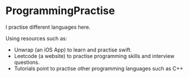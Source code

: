 # ProgrammingPractise
I practise different languages here.

Using resources such as: 
- Unwrap (an iOS App) to learn and practise swift.
- Leetcode (a website) to practise programming skills and interview questions. 
- Tutorials point to practise other programming languages such as C++



